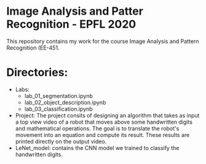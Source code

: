 # Image Analysis and Patter Recognition - EPFL 2020

This repository contains my work for the course Image Analysis and Pattern Recognition (EE-451.

# Directories:
- Labs: 
  - lab_01_segmentation.ipynb
  - lab_02_object_description.ipynb
  - lab_03_classification.ipynb
- Project: 
  The project consits of designing an algorithm that takes as input a top view video of a robot that moves above some handwritten digits and mathematical operations.
  The goal is to translate the robot's movement into an equation and compute its result. These results are printed directly on the output video.
- LeNet_model:
  contains the CNN model we trained to classify the handwritten digits.
